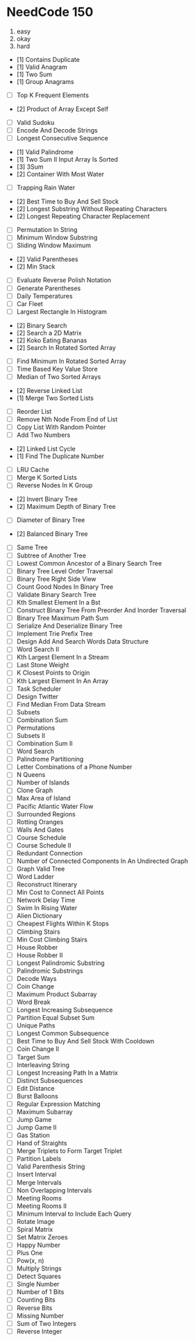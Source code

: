 # NeedCode 150

1. easy
2. okay
3. hard

* [1] Contains Duplicate
* [1] Valid Anagram
* [1] Two Sum
* [1] Group Anagrams
* [ ] Top K Frequent Elements
* [2] Product of Array Except Self
* [ ] Valid Sudoku
* [ ] Encode And Decode Strings
* [ ] Longest Consecutive Sequence
* [1] Valid Palindrome
* [1] Two Sum II Input Array Is Sorted
* [3] 3Sum
* [2] Container With Most Water
* [ ] Trapping Rain Water
* [2] Best Time to Buy And Sell Stock
* [2] Longest Substring Without Repeating Characters
* [2] Longest Repeating Character Replacement
* [ ] Permutation In String
* [ ] Minimum Window Substring
* [ ] Sliding Window Maximum
* [2] Valid Parentheses
* [2] Min Stack
* [ ] Evaluate Reverse Polish Notation
* [ ] Generate Parentheses
* [ ] Daily Temperatures
* [ ] Car Fleet
* [ ] Largest Rectangle In Histogram
* [2] Binary Search
* [2] Search a 2D Matrix
* [2] Koko Eating Bananas
* [2] Search In Rotated Sorted Array
* [ ] Find Minimum In Rotated Sorted Array
* [ ] Time Based Key Value Store
* [ ] Median of Two Sorted Arrays
* [2] Reverse Linked List
* [1] Merge Two Sorted Lists
* [ ] Reorder List
* [ ] Remove Nth Node From End of List
* [ ] Copy List With Random Pointer
* [ ] Add Two Numbers
* [2] Linked List Cycle
* [1] Find The Duplicate Number
* [ ] LRU Cache
* [ ] Merge K Sorted Lists
* [ ] Reverse Nodes In K Group
* [2] Invert Binary Tree
* [2] Maximum Depth of Binary Tree
* [ ] Diameter of Binary Tree
* [2] Balanced Binary Tree
* [ ] Same Tree
* [ ] Subtree of Another Tree
* [ ] Lowest Common Ancestor of a Binary Search Tree
* [ ] Binary Tree Level Order Traversal
* [ ] Binary Tree Right Side View
* [ ] Count Good Nodes In Binary Tree
* [ ] Validate Binary Search Tree
* [ ] Kth Smallest Element In a Bst
* [ ] Construct Binary Tree From Preorder And Inorder Traversal
* [ ] Binary Tree Maximum Path Sum
* [ ] Serialize And Deserialize Binary Tree
* [ ] Implement Trie Prefix Tree
* [ ] Design Add And Search Words Data Structure
* [ ] Word Search II
* [ ] Kth Largest Element In a Stream
* [ ] Last Stone Weight
* [ ] K Closest Points to Origin
* [ ] Kth Largest Element In An Array
* [ ] Task Scheduler
* [ ] Design Twitter
* [ ] Find Median From Data Stream
* [ ] Subsets
* [ ] Combination Sum
* [ ] Permutations
* [ ] Subsets II
* [ ] Combination Sum II
* [ ] Word Search
* [ ] Palindrome Partitioning
* [ ] Letter Combinations of a Phone Number
* [ ] N Queens
* [ ] Number of Islands
* [ ] Clone Graph
* [ ] Max Area of Island
* [ ] Pacific Atlantic Water Flow
* [ ] Surrounded Regions
* [ ] Rotting Oranges
* [ ] Walls And Gates
* [ ] Course Schedule
* [ ] Course Schedule II
* [ ] Redundant Connection
* [ ] Number of Connected Components In An Undirected Graph
* [ ] Graph Valid Tree
* [ ] Word Ladder
* [ ] Reconstruct Itinerary
* [ ] Min Cost to Connect All Points
* [ ] Network Delay Time
* [ ] Swim In Rising Water
* [ ] Alien Dictionary
* [ ] Cheapest Flights Within K Stops	
* [ ] Climbing Stairs
* [ ] Min Cost Climbing Stairs
* [ ] House Robber
* [ ] House Robber II
* [ ] Longest Palindromic Substring
* [ ] Palindromic Substrings
* [ ] Decode Ways
* [ ] Coin Change
* [ ] Maximum Product Subarray
* [ ] Word Break
* [ ] Longest Increasing Subsequence
* [ ] Partition Equal Subset Sum
* [ ] Unique Paths
* [ ] Longest Common Subsequence
* [ ] Best Time to Buy And Sell Stock With Cooldown
* [ ] Coin Change II
* [ ] Target Sum
* [ ] Interleaving String
* [ ] Longest Increasing Path In a Matrix
* [ ] Distinct Subsequences
* [ ] Edit Distance
* [ ] Burst Balloons
* [ ] Regular Expression Matching
* [ ] Maximum Subarray
* [ ] Jump Game
* [ ] Jump Game II
* [ ] Gas Station
* [ ] Hand of Straights
* [ ] Merge Triplets to Form Target Triplet
* [ ] Partition Labels
* [ ] Valid Parenthesis String
* [ ] Insert Interval
* [ ] Merge Intervals
* [ ] Non Overlapping Intervals
* [ ] Meeting Rooms
* [ ] Meeting Rooms II
* [ ] Minimum Interval to Include Each Query
* [ ] Rotate Image
* [ ] Spiral Matrix
* [ ] Set Matrix Zeroes
* [ ] Happy Number
* [ ] Plus One
* [ ] Pow(x, n)
* [ ] Multiply Strings
* [ ] Detect Squares
* [ ] Single Number
* [ ] Number of 1 Bits
* [ ] Counting Bits
* [ ] Reverse Bits
* [ ] Missing Number
* [ ] Sum of Two Integers
* [ ] Reverse Integer
